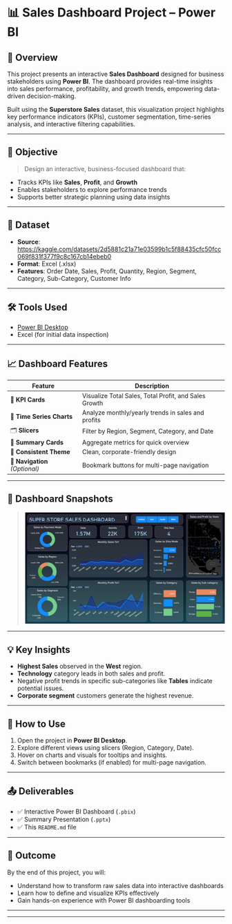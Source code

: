 # 📊 Sales Dashboard Project – Power BI

## 🧾 Overview

This project presents an interactive **Sales Dashboard** designed for business stakeholders using **Power BI**. The dashboard provides real-time insights into sales performance, profitability, and growth trends, empowering data-driven decision-making.

Built using the **Superstore Sales** dataset, this visualization project highlights key performance indicators (KPIs), customer segmentation, time-series analysis, and interactive filtering capabilities.

---

## 📌 Objective

> Design an interactive, business-focused dashboard that:
- Tracks KPIs like **Sales**, **Profit**, and **Growth**
- Enables stakeholders to explore performance trends
- Supports better strategic planning using data insights

---

## 📂 Dataset

- **Source**: https://kaggle.com/datasets/2d5881c21a71e03599b1c5f88435cfc50fcc069f831f377f9c8c167cb14ebeb0
- **Format**: Excel (.xlsx)
- **Features**: Order Date, Sales, Profit, Quantity, Region, Segment, Category, Sub-Category, Customer Info

---

## 🛠️ Tools Used

- [Power BI Desktop](https://powerbi.microsoft.com/)
- Excel (for initial data inspection)

---

## 📈 Dashboard Features

| Feature | Description |
|--------|-------------|
| 🧮 **KPI Cards** | Visualize Total Sales, Total Profit, and Sales Growth |
| 📅 **Time Series Charts** | Analyze monthly/yearly trends in sales and profits |
| 🗂️ **Slicers** | Filter by Region, Segment, Category, and Date |
| 🧾 **Summary Cards** | Aggregate metrics for quick overview |
| 🎨 **Consistent Theme** | Clean, corporate-friendly design |
| 🧭 **Navigation** *(Optional)* | Bookmark buttons for multi-page navigation |

---

## 📸 Dashboard Snapshots

> ![image_alt](https://github.com/Mallikarjun-9/Sales-Dashboard-Project-Power-BI/blob/dfaf3e0ee930cfba7dfaa1d66821406a3fa78527/Screenshot%202025-04-25%20193932.png)

---

## 💡 Key Insights

- **Highest Sales** observed in the **West** region.
- **Technology** category leads in both sales and profit.
- Negative profit trends in specific sub-categories like **Tables** indicate potential issues.
- **Corporate segment** customers generate the highest revenue.

---

## 🚀 How to Use

1. Open the project in **Power BI Desktop**.
2. Explore different views using slicers (Region, Category, Date).
3. Hover on charts and visuals for tooltips and insights.
4. Switch between bookmarks (if enabled) for multi-page navigation.

---

## 📤 Deliverables

- ✅ Interactive Power BI Dashboard (`.pbix`)
- ✅ Summary Presentation (`.pptx`)
- ✅ This `README.md` file

---

## 🎯 Outcome

By the end of this project, you will:
- Understand how to transform raw sales data into interactive dashboards
- Learn how to define and visualize KPIs effectively
- Gain hands-on experience with Power BI dashboarding tools

---



---
